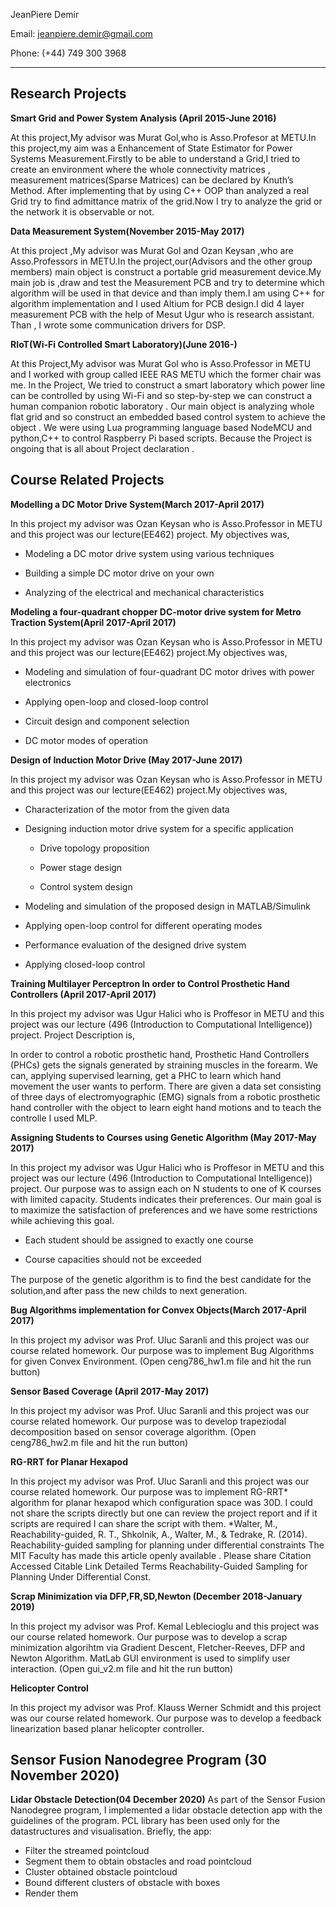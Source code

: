 ﻿
JeanPiere Demir

Email: jeanpiere.demir@gmail.com

Phone: (+44) 749 300 3968

---

Research Projects
-----------------
**Smart Grid and Power System Analysis (April 2015​-June 2016)**

At this project,My advisor was Murat Gol,who is Asso.Profesor at METU.In this project,my aim was a Enhancement of State Estimator for Power Systems Measurement.Firstly to be able to understand a Grid,I tried to create an environment where the whole connectivity matrices , measurement matrices(Sparse Matrices) can be declared by Knuth’s Method. After implementing that by using C++ OOP than  analyzed a real Grid try to find admittance matrix of the grid.Now I try to analyze the grid or the network it is observable or not.

**Data Measurement System(November 2015­-May 2017)**

At this project ,My advisor was Murat Gol and Ozan Keysan ,who are Asso.Professors in METU.In the project,our(Advisors and the other group members) main object is construct a portable grid measurement device.My main job is ,draw and test the Measurement PCB and try to determine which algorithm will be used in that device and than imply them.I am using C++ for algorithm implementation and I used Altium for PCB design.I did 4 layer measurement PCB with the help of Mesut Ugur who is research assistant. Than , I wrote some communication drivers for DSP.

**RIoT(Wi-Fi Controlled Smart Laboratory)(June 2016-)**

At this Project,My advisor was Murat Gol who is Asso.Professor in METU and I worked with group called IEEE RAS METU which the former chair was me. In the Project, We tried to construct a smart laboratory which power line can be controlled by using Wi-Fi and so step-by-step we can construct a human companion robotic laboratory . Our main object is analyzing whole flat grid and so construct an embedded based control system to achieve the object . We were using Lua programming language based NodeMCU and python,C++ to control Raspberry Pi based scripts. Because the Project is ongoing that is all about Project declaration .

Course Related Projects
---------------------
**Modelling a DC Motor Drive System(March 2017-April 2017)** 

In this project my advisor was Ozan Keysan who is Asso.Professor in METU and this project was our lecture(EE462) project. My objectives was,
 
- Modeling a DC motor drive system using various techniques

- Building a simple DC motor drive on your own

- Analyzing of the electrical and mechanical characteristics

**Modeling a four-quadrant chopper DC-motor drive system for Metro Traction System(April 2017-April 2017)**

In this project my advisor was Ozan Keysan who is Asso.Professor in METU and this project was our lecture(EE462) project.My objectives was,

- Modeling and simulation of four-quadrant DC motor drives with power electronics

- Applying open-loop and closed-loop control

- Circuit design and component selection

- DC motor modes of operation

**Design of Induction Motor Drive (May 2017-June 2017)**

In this project my advisor was Ozan Keysan who is Asso.Professor in METU and this project was our lecture(EE462) project.My objectives was,

- Characterization of the motor from the given data
- Designing induction motor drive system for a specific application

	- Drive topology proposition

	- Power stage design
	
	- Control system design

- Modeling and simulation of the proposed design in MATLAB/Simulink

- Applying open-loop control for different operating modes

- Performance evaluation of the designed drive system

- Applying closed-loop control

**Training Multilayer Perceptron In order to Control Prosthetic Hand Controllers (April 2017-April 2017)**

In this project my advisor was Ugur Halici who is Proffesor in METU and this project was our lecture (496 (Introduction to Computational Intelligence)) project. Project Description is,

In order to control a robotic prosthetic hand, Prosthetic Hand Controllers (PHCs) gets the signals generated by straining muscles in the forearm. We can, applying supervised learning, get a PHC to learn which hand movement the user wants to perform. There are given a data set consisting of three days of electromyographic (EMG) signals from a robotic prosthetic hand controller with the object to learn eight hand motions and to teach the controlle I used MLP.

**Assigning Students to Courses using Genetic Algorithm (May 2017-May 2017)**

In this project my advisor was Ugur Halici who is Proffesor in METU and this project was our lecture (496 (Introduction to Computational Intelligence)) project. Our purpose was to assign each on N students to one of K courses with limited capacity. Students indicates their preferences. Our main goal is to maximize the satisfaction of preferences and we have some restrictions while achieving this goal.

- Each student should be assigned to exactly one course 

- Course capacities should not be exceeded

The purpose of the genetic algorithm is to ﬁnd the best candidate for the solution,and after pass the new childs to next generation.

**Bug Algorithms implementation for Convex Objects(March 2017-April 2017)**

In this project my advisor was Prof. Uluc Saranli and this project was our course related homework. Our purpose was to implement Bug Algorithms for given Convex Environment. (Open ceng786_hw1.m file and hit the run button) 

**Sensor Based Coverage (April 2017-May 2017)**

In this project my advisor was Prof. Uluc Saranli and this project was our course related homework. Our purpose was to develop trapeziodal decomposition based on sensor coverage algorithm. (Open ceng786_hw2.m file and hit the run button)

**RG-RRT for Planar Hexapod**

In this project my advisor was Prof. Uluc Saranli and this project was our course related homework. Our purpose was to implement RG-RRT* algorithm for planar hexapod which configuration space was 30D. I could not share the scripts directly but one can review the project report and if it scripts are required I can share the script with them.
*Walter, M., Reachability-guided, R. T., Shkolnik, A., Walter, M., & Tedrake, R. (2014). Reachability-guided sampling for planning under differential constraints The MIT Faculty has made this article openly available . Please share Citation Accessed Citable Link Detailed Terms Reachability-Guided Sampling for Planning Under Differential Const.

**Scrap Minimization via DFP,FR,SD,Newton (December 2018-January 2019)**

In this project my advisor was Prof. Kemal Leblecioglu and this project was our course related homework. Our purpose was to develop a scrap minimization algorihtm via Gradient Descent, Fletcher-Reeves, DFP and Newton Algorithm. MatLab GUI environment is used to simplify user interaction. (Open gui_v2.m file and hit the run button)

**Helicopter Control**

In this project my advisor was Prof. Klauss Werner Schmidt and this project was our course related homework. Our purpose was to develop a feedback linearization based planar helicopter controller. 


Sensor Fusion Nanodegree Program (30 November 2020)
-----------------

**Lidar Obstacle Detection(04 December 2020)**
As part of the Sensor Fusion Nanodegree program, I implemented a lidar obstacle detection app with the guidelines of the program. PCL library has been used only for the datastructures and visualisation. Briefly, the app:
- Filter the streamed pointcloud
- Segment them to obtain obstacles and road pointcloud
- Cluster obtained obstacle pointcloud
- Bound different clusters of obstacle with boxes
- Render them 
